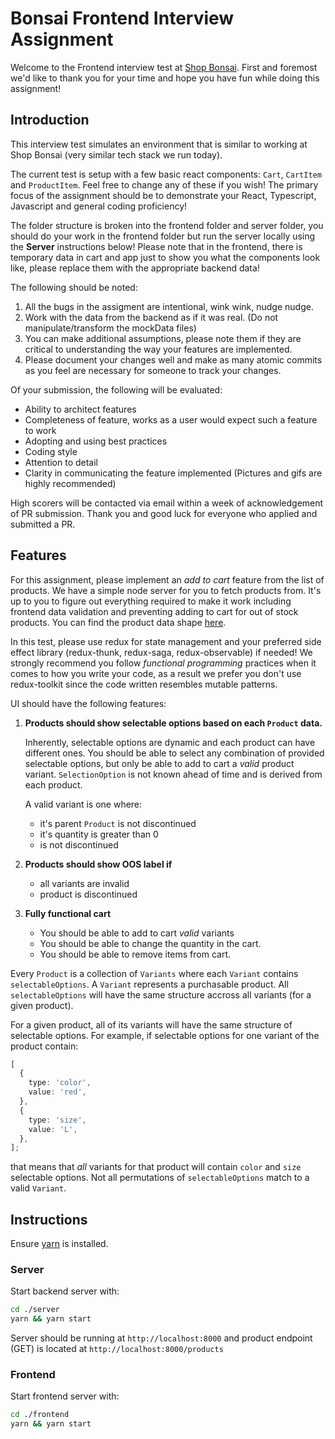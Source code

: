 # Bonsai Frontend Interview Assignment

Welcome to the Frontend interview test at [Shop Bonsai](https://www.shopbonsai.ca/). First and foremost we'd like to thank you for your time and hope you have fun while doing this assignment!

## Introduction

This interview test simulates an environment that is similar to working at Shop Bonsai (very similar tech stack we run today).

The current test is setup with a few basic react components: `Cart`, `CartItem` and `ProductItem`. Feel free to change any of these if you wish! The primary focus of the assignment should be to demonstrate your React, Typescript, Javascript and general coding proficiency!

The folder structure is broken into the frontend folder and server folder, you should do your work in the frontend folder but run the server locally using the **Server** instructions below! Please note that in the frontend, there is temporary data in cart and app just to show you what the components look like, please replace them with the appropriate backend data!

The following should be noted:

1. All the bugs in the assigment are intentional, wink wink, nudge nudge.
2. Work with the data from the backend as if it was real. (Do not manipulate/transform the mockData files)
3. You can make additional assumptions, please note them if they are critical to understanding the way your features are implemented.
4. Please document your changes well and make as many atomic commits as you feel are necessary for someone to track your changes.

Of your submission, the following will be evaluated:

- Ability to architect features
- Completeness of feature, works as a user would expect such a feature to work
- Adopting and using best practices
- Coding style
- Attention to detail
- Clarity in communicating the feature implemented (Pictures and gifs are highly recommended)

High scorers will be contacted via email within a week of acknowledgement of PR submission.
Thank you and good luck for everyone who applied and submitted a PR.

## Features

For this assignment, please implement an _add to cart_ feature from the list of products. We have a simple node server for you to fetch products from. It's up to you to figure out everything required to make it work including frontend data validation and preventing adding to cart for out of stock products. You can find the product data shape [here](https://github.com/ShopBonsai/interview-test-frontend/tree/main/server/types/product.ts).

In this test, please use redux for state management and your preferred side effect library (redux-thunk, redux-saga, redux-observable) if needed! We strongly recommend you follow _functional programming_ practices when it comes to how you write your code, as a result we prefer you don't use redux-toolkit since the code written resembles mutable patterns.

UI should have the following features:

1. **Products should show selectable options based on each `Product` data.**

   Inherently, selectable options are dynamic and each product can have different ones.
   You should be able to select any combination of provided selectable options, but only be able to add to cart a _valid_ product variant. `SelectionOption` is not known ahead of time and is derived from each product.

   A valid variant is one where:

   - it's parent `Product` is not discontinued
   - it's quantity is greater than 0
   - is not discontinued

2. **Products should show OOS label if**

   - all variants are invalid
   - product is discontinued

3. **Fully functional cart**

   - You should be able to add to cart _valid_ variants
   - You should be able to change the quantity in the cart.
   - You should be able to remove items from cart.

Every `Product` is a collection of `Variants` where each `Variant` contains `selectableOptions`. A `Variant` represents a purchasable product.
All `selectableOptions` will have the same structure accross all variants (for a given product).

For a given product, all of its variants will have the same structure of selectable options. For example, if selectable options for one variant of the product contain:

```typescript
[
  {
    type: 'color',
    value: 'red',
  },
  {
    type: 'size',
    value: 'L',
  },
];
```

that means that _all_ variants for that product will contain `color` and `size` selectable options. Not all permutations of `selectableOptions` match to a valid `Variant`.

## Instructions

Ensure [yarn](https://yarnpkg.com/) is installed.

### Server

Start backend server with:

```sh
cd ./server
yarn && yarn start
```

Server should be running at `http://localhost:8000` and product endpoint (GET) is located at `http://localhost:8000/products`

### Frontend

Start frontend server with:

```sh
cd ./frontend
yarn && yarn start
```
